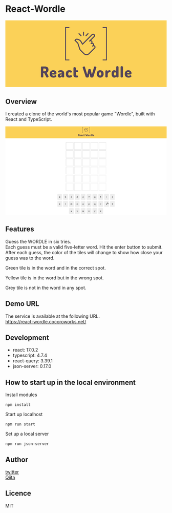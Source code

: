 # React-Wordle

![image](https://raw.githubusercontent.com/Naughty1029/React-Wordle/main/images/mainvisual.jpg)

## Overview
I created a clone of the world's most popular game "Wordle", built with React and TypeScript.

![gif](https://raw.githubusercontent.com/Naughty1029/React-Wordle/main/images/explanation.gif)

## Features
Guess the WORDLE in six tries.  
Each guess must be a valid five-letter word. Hit the enter button to submit.  
After each guess, the color of the tiles will change to show how close your guess was to the word.

Green tile is in the word and in the correct spot.

Yellow tile is in the word but in the wrong spot.

Grey tile is not in the word in any spot.

## Demo URL
The service is available at the following URL.  
https://react-wordle.cocoroworks.net/

## Development
- react: 17.0.2
- typescript: 4.7.4
- react-query: 3.39.1
- json-server: 0.17.0


## How to start up in the local environment

Install modules
```
npm install
```

Start up localhost
```
npm run start
```

Set up a local server

```
npm run json-server
```

## Author
[twitter](https://twitter.com/masa_and_so_on)  
[Qiita](https://qiita.com/Naughty1029)

## Licence
MIT
